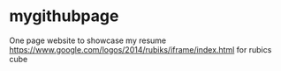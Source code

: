 # mygithubpage

One page website to showcase my resume
https://www.google.com/logos/2014/rubiks/iframe/index.html for rubics cube
